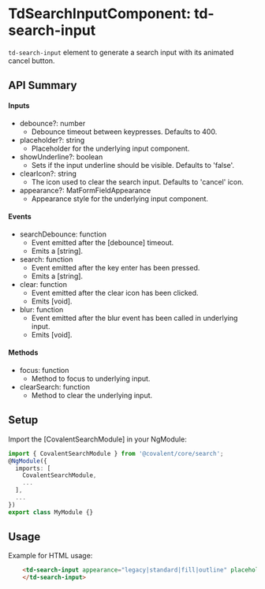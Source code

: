 # TdSearchInputComponent: td-search-input

`td-search-input` element to generate a search input with its animated cancel button.

## API Summary

#### Inputs

+ debounce?: number
  + Debounce timeout between keypresses. Defaults to 400.
+ placeholder?: string
  + Placeholder for the underlying input component.
+ showUnderline?: boolean
  + Sets if the input underline should be visible. Defaults to 'false'.
+ clearIcon?: string
  + The icon used to clear the search input. Defaults to 'cancel' icon.
+ appearance?: MatFormFieldAppearance
  + Appearance style for the underlying input component.

#### Events

+ searchDebounce: function
  + Event emitted after the [debounce] timeout.
  + Emits a [string].
+ search: function
  + Event emitted after the key enter has been pressed.
  + Emits a [string].
+ clear: function
  + Event emitted after the clear icon has been clicked.
  + Emits [void].
+ blur: function
  + Event emitted after the blur event has been called in underlying input.
  + Emits [void].

#### Methods

+ focus: function
  + Method to focus to underlying input.
+ clearSearch: function
  + Method to clear the underlying input. 

## Setup

Import the [CovalentSearchModule] in your NgModule:

```typescript
import { CovalentSearchModule } from '@covalent/core/search';
@NgModule({
  imports: [
    CovalentSearchModule,
    ...
  ],
  ...
})
export class MyModule {}
```

## Usage

Example for HTML usage:

```html
    <td-search-input appearance="legacy|standard|fill|outline" placeholder="Search here" [(ngModel)]="searchInputTerm" [showUnderline]="false|true" [debounce]="500" (searchDebounce)="searchInputTerm = $event" (search)="searchInputTerm = $event" (clear)="searchInputTerm = ''">
    </td-search-input>
```
